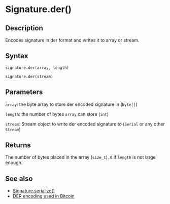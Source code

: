 # Signature.der()

## Description

Encodes signature in der format and writes it to array or stream.

## Syntax

`signature.der(array, length)`

`signature.der(stream)`

## Parameters

`array`: the byte array to store der encoded signature in (`byte[]`)

`length`: the number of bytes `array` can store (`int`)

`stream`: Stream object to write der encoded signature to (`Serial` or any other `Stream`)

## Returns

The number of bytes placed in the array (`size_t`). `0` if `length` is not large enough.

## See also

- [Signature.serialize()](serialize.md)
- [DER encoding used in Bitcoin](https://github.com/bitcoin/bips/blob/master/bip-0066.mediawiki)